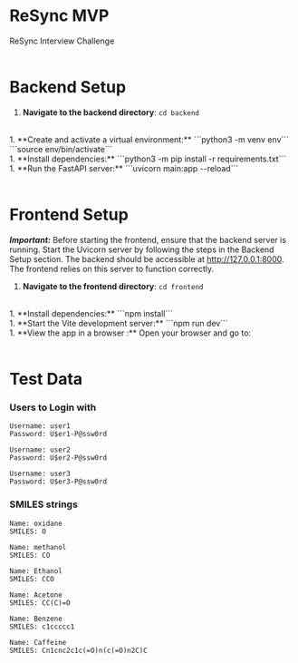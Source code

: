 # ReSync MVP
ReSync Interview Challenge
<br>
<br>

# Backend Setup
1. **Navigate to the backend directory**:
   ```cd backend```
<br>
1. **Create and activate a virtual environment:**
   ```python3 -m venv env```
   ```source env/bin/activate```
<br>
1. **Install dependencies:**
   ```python3 -m pip install -r requirements.txt```
<br>
1. **Run the FastAPI server:**
   ```uvicorn main:app --reload```
<br>
<br>

# Frontend Setup

**_Important:_** Before starting the frontend, ensure that the backend server is running. Start the Uvicorn server by following the steps in the Backend Setup section. The backend should be accessible at http://127.0.0.1:8000. The frontend relies on this server to function correctly.

1. **Navigate to the frontend directory**:
   ```cd frontend```
<br>
1. **Install dependencies:**
   ```npm install```
<br>
1. **Start the Vite development server:**
   ```npm run dev```
<br>
1. **View the app in a browser :**
   Open your browser and go to:
   <http://localhost:5173/>
<br>
<br>

# Test Data
### Users to Login with

    Username: user1
    Password: U$er1-P@ssw0rd

    Username: user2
    Password: U$er2-P@ssw0rd

    Username: user3
    Password: U$er3-P@ssw0rd

### SMILES strings

    Name: oxidane
    SMILES: O

    Name: methanol
    SMILES: CO

    Name: Ethanol
    SMILES: CCO

    Name: Acetone
    SMILES: CC(C)=O

    Name: Benzene
    SMILES: c1ccccc1

    Name: Caffeine
    SMILES: Cn1cnc2c1c(=O)n(c(=O)n2C)C



